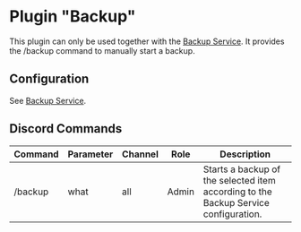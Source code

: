 # Plugin "Backup"
This plugin can only be used together with the [Backup Service](../../services/backup/README.md).
It provides the /backup command to manually start a backup.

## Configuration
See [Backup Service](../../services/backup/README.md).

## Discord Commands

| Command    | Parameter | Channel       | Role   | Description                                                                         |
|------------|-----------|---------------|--------|-------------------------------------------------------------------------------------|
| /backup    | what      | all           | Admin  | Starts a backup of the selected item according to the Backup Service configuration. |
